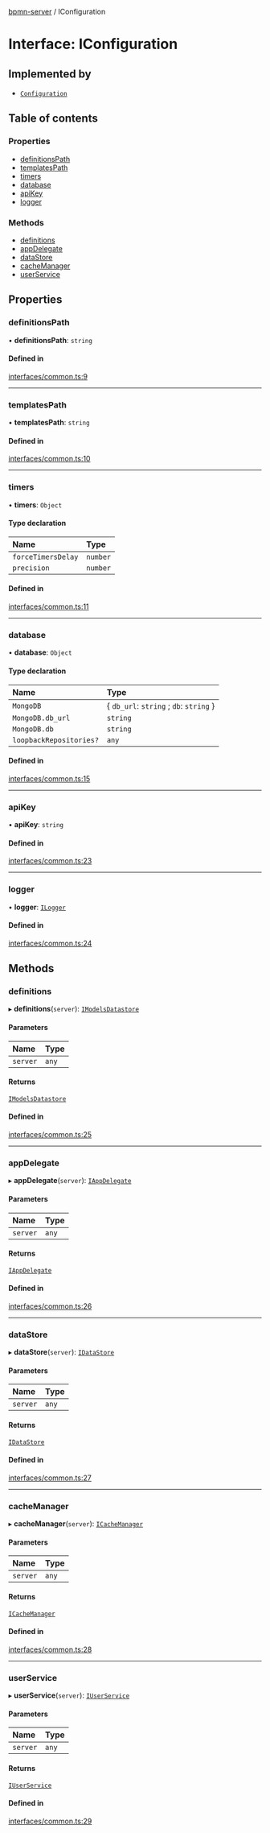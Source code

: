 [bpmn-server](../readme.md) / IConfiguration

# Interface: IConfiguration

## Implemented by

- [`Configuration`](../classes/Configuration.md)

## Table of contents

### Properties

- [definitionsPath](IConfiguration.md#definitionspath)
- [templatesPath](IConfiguration.md#templatespath)
- [timers](IConfiguration.md#timers)
- [database](IConfiguration.md#database)
- [apiKey](IConfiguration.md#apikey)
- [logger](IConfiguration.md#logger)

### Methods

- [definitions](IConfiguration.md#definitions)
- [appDelegate](IConfiguration.md#appdelegate)
- [dataStore](IConfiguration.md#datastore)
- [cacheManager](IConfiguration.md#cachemanager)
- [userService](IConfiguration.md#userservice)

## Properties

### definitionsPath

• **definitionsPath**: `string`

#### Defined in

[interfaces/common.ts:9](https://github.com/bpmnServer/bpmn-server/blob/d8a5b7d/src/interfaces/common.ts#L9)

___

### templatesPath

• **templatesPath**: `string`

#### Defined in

[interfaces/common.ts:10](https://github.com/bpmnServer/bpmn-server/blob/d8a5b7d/src/interfaces/common.ts#L10)

___

### timers

• **timers**: `Object`

#### Type declaration

| Name | Type |
| :------ | :------ |
| `forceTimersDelay` | `number` |
| `precision` | `number` |

#### Defined in

[interfaces/common.ts:11](https://github.com/bpmnServer/bpmn-server/blob/d8a5b7d/src/interfaces/common.ts#L11)

___

### database

• **database**: `Object`

#### Type declaration

| Name | Type |
| :------ | :------ |
| `MongoDB` | \{ `db_url`: `string` ; `db`: `string`  } |
| `MongoDB.db_url` | `string` |
| `MongoDB.db` | `string` |
| `loopbackRepositories?` | `any` |

#### Defined in

[interfaces/common.ts:15](https://github.com/bpmnServer/bpmn-server/blob/d8a5b7d/src/interfaces/common.ts#L15)

___

### apiKey

• **apiKey**: `string`

#### Defined in

[interfaces/common.ts:23](https://github.com/bpmnServer/bpmn-server/blob/d8a5b7d/src/interfaces/common.ts#L23)

___

### logger

• **logger**: [`ILogger`](ILogger.md)

#### Defined in

[interfaces/common.ts:24](https://github.com/bpmnServer/bpmn-server/blob/d8a5b7d/src/interfaces/common.ts#L24)

## Methods

### definitions

▸ **definitions**(`server`): [`IModelsDatastore`](IModelsDatastore.md)

#### Parameters

| Name | Type |
| :------ | :------ |
| `server` | `any` |

#### Returns

[`IModelsDatastore`](IModelsDatastore.md)

#### Defined in

[interfaces/common.ts:25](https://github.com/bpmnServer/bpmn-server/blob/d8a5b7d/src/interfaces/common.ts#L25)

___

### appDelegate

▸ **appDelegate**(`server`): [`IAppDelegate`](IAppDelegate.md)

#### Parameters

| Name | Type |
| :------ | :------ |
| `server` | `any` |

#### Returns

[`IAppDelegate`](IAppDelegate.md)

#### Defined in

[interfaces/common.ts:26](https://github.com/bpmnServer/bpmn-server/blob/d8a5b7d/src/interfaces/common.ts#L26)

___

### dataStore

▸ **dataStore**(`server`): [`IDataStore`](IDataStore.md)

#### Parameters

| Name | Type |
| :------ | :------ |
| `server` | `any` |

#### Returns

[`IDataStore`](IDataStore.md)

#### Defined in

[interfaces/common.ts:27](https://github.com/bpmnServer/bpmn-server/blob/d8a5b7d/src/interfaces/common.ts#L27)

___

### cacheManager

▸ **cacheManager**(`server`): [`ICacheManager`](ICacheManager.md)

#### Parameters

| Name | Type |
| :------ | :------ |
| `server` | `any` |

#### Returns

[`ICacheManager`](ICacheManager.md)

#### Defined in

[interfaces/common.ts:28](https://github.com/bpmnServer/bpmn-server/blob/d8a5b7d/src/interfaces/common.ts#L28)

___

### userService

▸ **userService**(`server`): [`IUserService`](IUserService.md)

#### Parameters

| Name | Type |
| :------ | :------ |
| `server` | `any` |

#### Returns

[`IUserService`](IUserService.md)

#### Defined in

[interfaces/common.ts:29](https://github.com/bpmnServer/bpmn-server/blob/d8a5b7d/src/interfaces/common.ts#L29)
